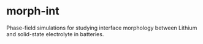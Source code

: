 # morph-int
Phase-field simulations for studying interface morphology between Lithium and solid-state electrolyte in batteries.
